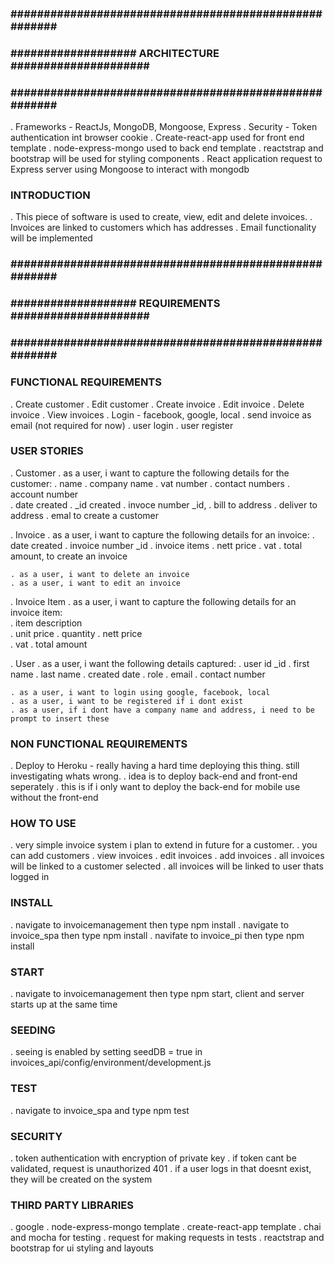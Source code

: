 ### ###################################################### ###
### ################### ARCHITECTURE ##################### ###
### ###################################################### ###

. Frameworks - ReactJs, MongoDB, Mongoose, Express
. Security - Token authentication int browser cookie
. Create-react-app used for front end template
. node-express-mongo used to back end template
. reactstrap and bootstrap will be used for styling components
. React application request to Express server using Mongoose to interact with mongodb

### INTRODUCTION ###

. This piece of software is used to create, view, edit and delete invoices. 
. Invoices are linked to customers which has addresses
. Email functionality will be implemented 

### ###################################################### ###
### ################### REQUIREMENTS ##################### ###
### ###################################################### ###

### FUNCTIONAL REQUIREMENTS ###
. Create customer
. Edit customer
. Create invoice
. Edit invoice
. Delete invoice
. View invoices
. Login - facebook, google, local
. send invoice as email (not required for now)
. user login
. user register

### USER STORIES ###

. Customer
    . as a user, i want to capture the following details for the customer:
        . name
        . company name
        . vat number
        . contact numbers
        . account number        
        . date created
        . _id created
        . invoce number _id,
        . bill to address
        . deliver to address
        . emal
        to create a customer

. Invoice 
    . as a user, i want to capture the following details for an invoice:
        . date created
        . invoice number _id
        . invoice items
        . nett price
        . vat 
        . total amount,
        to create an invoice

    . as a user, i want to delete an invoice    
    . as a user, i want to edit an invoice

. Invoice Item
    . as a user, i want to capture the following details for an invoice item:        
        . item description        
        . unit price
        . quantity
        . nett price       
        . vat 
        . total amount    
        
. User
    . as a user, i want the following details captured:
        . user id _id
        . first name
        . last name
        . created date
        . role
        . email
        . contact number
        
    . as a user, i want to login using google, facebook, local
    . as a user, i want to be registered if i dont exist
    . as a user, if i dont have a company name and address, i need to be prompt to insert these


### NON FUNCTIONAL REQUIREMENTS ###
. Deploy to Heroku - really having a hard time deploying this thing. still investigating whats wrong.
. idea is to deploy back-end and front-end seperately
. this is if i only want to deploy the back-end for mobile use without the front-end

### HOW TO USE ###
. very simple invoice system i plan to extend in future for a customer.
. you can add customers
. view invoices
. edit invoices
. add invoices
. all invoices will be linked to a customer selected
. all invoices will be linked to user thats logged in

### INSTALL ###
. navigate to invoicemanagement then type npm install
. navigate to invoice_spa then type npm install
. navifate to invoice_pi then type npm install

### START ###
. navigate to invoicemanagement then type npm start, client and server starts up at the same time

### SEEDING ###
. seeing is enabled by setting seedDB = true in invoices_api/config/environment/development.js

### TEST ### 
. navigate to invoice_spa and type npm test

### SECURITY ### 
. token authentication with encryption of private key
. if token cant be validated, request is unauthorized 401
. if a user logs in that doesnt exist, they will be created on the system

### THIRD PARTY LIBRARIES ###
. google
. node-express-mongo template
. create-react-app template
. chai and mocha for testing
. request for making requests in tests
. reactstrap and bootstrap for ui styling and layouts